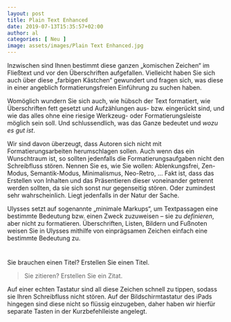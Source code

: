 ```yaml
---
layout: post
title: Plain Text Enhanced
date: 2019-07-13T15:35:57+02:00
author: al
categories: [ Neu ]
image: assets/images/Plain Text Enhanced.jpg
---
```


Inzwischen sind Ihnen bestimmt diese ganzen „komischen Zeichen“ im Fließtext und vor den Überschriften aufgefallen. Vielleicht haben Sie sich auch über diese „farbigen Kästchen“ gewundert und fragen sich, was diese in einer angeblich formatierungsfreien Einführung zu suchen haben.

Womöglich wundern Sie sich auch, wie hübsch der Text formatiert, wie Überschriften fett gesetzt und Aufzählungen aus- bzw. eingerückt sind, und wie das alles ohne eine riesige Werkzeug- oder Formatierungsleiste möglich sein soll. Und schlussendlich, was das Ganze bedeutet und _wozu es gut ist_.


Wir sind davon überzeugt, dass Autoren sich nicht mit Formatierungsarbeiten herumschlagen sollen. Auch wenn das ein Wunschtraum ist, so sollten jedenfalls die Formatierungsaufgaben nicht den Schreibfluss stören. Nennen Sie es, wie Sie wollen: Ablenkungsfrei, Zen-Modus, Semantik-Modus, Minimalismus, Neo-Retro, … Fakt ist, dass das Erstellen von Inhalten und das Präsentieren dieser voneinander getrennt werden sollten, da sie sich sonst nur gegenseitig stören. Oder zumindest sehr wahrscheinlich. Liegt jedenfalls in der Natur der Sache.

Ulysses setzt auf sogenannte „minimale Markups“, um Textpassagen eine bestimmte Bedeutung bzw. einen Zweck zuzuweisen – sie zu _definieren_, aber nicht zu formatieren. Überschriften, Listen, Bildern und Fußnoten weisen Sie in Ulysses mithilfe von einprägsamen Zeichen einfach eine bestimmte Bedeutung zu.

#
Sie brauchen einen Titel? Erstellen Sie einen Titel.

> Sie zitieren?
> Erstellen Sie ein Zitat.

Auf einer echten Tastatur sind all diese Zeichen schnell zu tippen, sodass sie Ihren Schreibfluss nicht stören. Auf der Bildschirmtastatur des iPads hingegen sind diese nicht so flüssig einzugeben, daher haben wir hierfür separate Tasten in der Kurzbefehlleiste angelegt.


